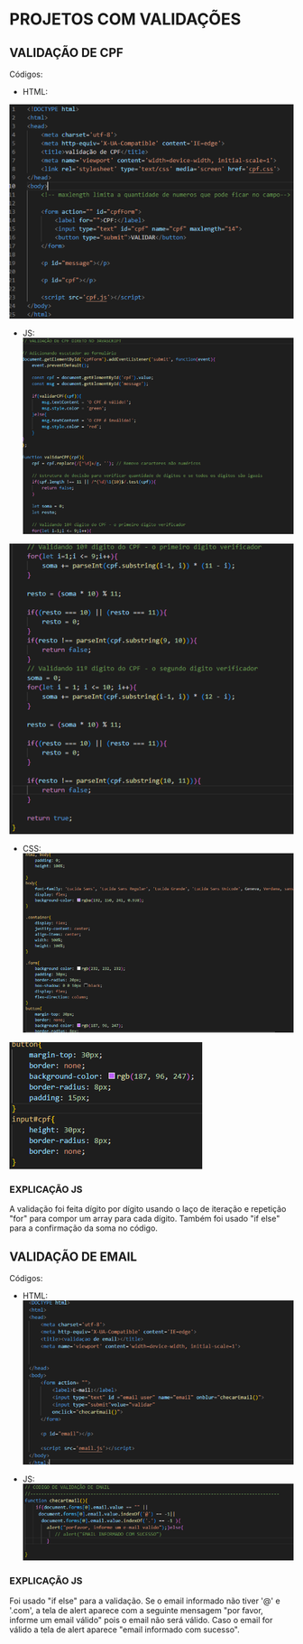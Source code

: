 # PROJETOS COM VALIDAÇÕES

## VALIDAÇÃO DE CPF 

 Códigos:
  
 - HTML:  

 ![](img/cpfHtml.png)

 - JS:  
 ![](img/cpfJS.png)

 ![](img/cpfJS2.png)


 - CSS:  
 ![](img/cpfCSS.png)

 ![](img/cpfCSS2.png)
  
### EXPLICAÇÃO JS

  A validação foi feita dígito por dígito usando o laço de iteração e repetição "for" para compor um array para cada dígito. Também foi usado "if else" para a confirmação da soma no código.


## VALIDAÇÃO DE EMAIL

  Códigos:
  
 - HTML:  
 ![](img/emailHTML.png)     

 - JS:  
 ![](img/emailJS.png)
    

### EXPLICAÇÃO JS

   Foi usado "if else" para a validação. Se o email informado não tiver '@' e '.com', a tela de alert aparece com a seguinte mensagem "por favor, informe um email válido" pois o email não será válido. Caso o email for válido a tela de alert aparece "email informado com sucesso".


 



